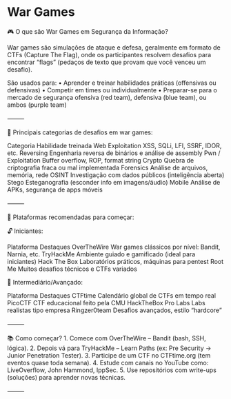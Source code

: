 # War Games

🎮 O que são War Games em Segurança da Informação?

War games são simulações de ataque e defesa, geralmente em formato de CTFs (Capture The Flag), onde os participantes resolvem desafios para encontrar “flags” (pedaços de texto que provam que você venceu um desafio).

São usados para:
	•	Aprender e treinar habilidades práticas (offensivas ou defensivas)
	•	Competir em times ou individualmente
	•	Preparar-se para o mercado de segurança ofensiva (red team), defensiva (blue team), ou ambos (purple team)

⸻

🧠 Principais categorias de desafios em war games:

Categoria	Habilidade treinada
Web Exploitation	XSS, SQLi, LFI, SSRF, IDOR, etc.
Reversing	Engenharia reversa de binários e análise de assembly
Pwn / Exploitation	Buffer overflow, ROP, format string
Crypto	Quebra de criptografia fraca ou mal implementada
Forensics	Análise de arquivos, memória, rede
OSINT	Investigação com dados públicos (inteligência aberta)
Stego	Esteganografia (esconder info em imagens/áudio)
Mobile	Análise de APKs, segurança de apps móveis


⸻

🏁 Plataformas recomendadas para começar:

🔓 Iniciantes:

Plataforma	Destaques
OverTheWire	War games clássicos por nível: Bandit, Narnia, etc.
TryHackMe	Ambiente guiado e gamificado (ideal para iniciantes)
Hack The Box	Laboratórios práticos, máquinas para pentest
Root Me	Muitos desafios técnicos e CTFs variados

🧠 Intermediário/Avançado:

Plataforma	Destaques
CTFtime	Calendário global de CTFs em tempo real
PicoCTF	CTF educacional feito pela CMU
HackTheBox Pro Labs	Labs realistas tipo empresa
Ringzer0team	Desafios avançados, estilo “hardcore”


⸻

📚 Como começar?
	1.	Comece com OverTheWire – Bandit (bash, SSH, lógica).
	2.	Depois vá para TryHackMe – Learn Paths (ex: Pre Security → Junior Penetration Tester).
	3.	Participe de um CTF no CTFtime.org (tem eventos quase toda semana).
	4.	Estude com canais no YouTube como: LiveOverflow, John Hammond, IppSec.
	5.	Use repositórios com write-ups (soluções) para aprender novas técnicas.

⸻